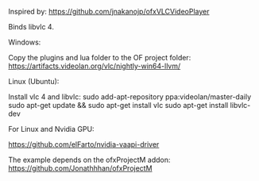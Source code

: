 Inspired by: https://github.com/jnakanojp/ofxVLCVideoPlayer 

Binds libvlc 4. 

Windows:

Copy the plugins and lua folder to the OF project folder:
https://artifacts.videolan.org/vlc/nightly-win64-llvm/

Linux (Ubuntu):

Install vlc 4 and libvlc:
sudo add-apt-repository ppa:videolan/master-daily
sudo apt-get update && sudo apt-get install vlc
sudo apt-get install libvlc-dev

For Linux and Nvidia GPU:

https://github.com/elFarto/nvidia-vaapi-driver


The example depends on the ofxProjectM addon: https://github.com/Jonathhhan/ofxProjectM

